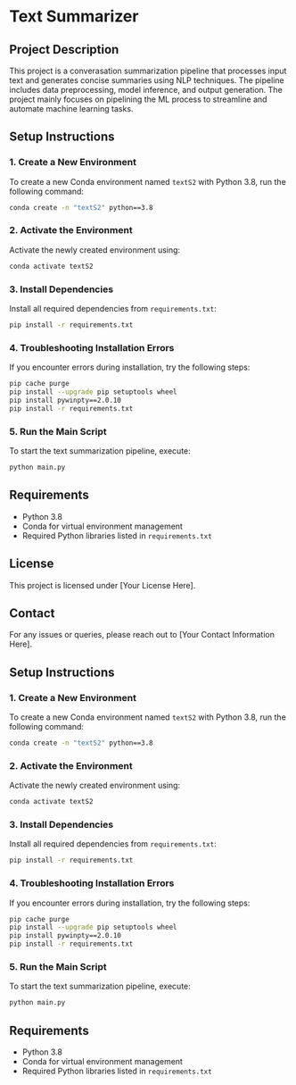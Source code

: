 # Text Summarizer

## Project Description
This project is a converasation summarization pipeline that processes input text and generates concise summaries using NLP techniques. The pipeline includes data preprocessing, model inference, and output generation. The project mainly focuses on pipelining the ML process to streamline and automate machine learning tasks.
## Setup Instructions

### 1. Create a New Environment
To create a new Conda environment named `textS2` with Python 3.8, run the following command:
```sh
conda create -n "textS2" python==3.8
```

### 2. Activate the Environment
Activate the newly created environment using:
```sh
conda activate textS2
```

### 3. Install Dependencies
Install all required dependencies from `requirements.txt`:
```sh
pip install -r requirements.txt
```

### 4. Troubleshooting Installation Errors
If you encounter errors during installation, try the following steps:
```sh
pip cache purge
pip install --upgrade pip setuptools wheel
pip install pywinpty==2.0.10
pip install -r requirements.txt
```

### 5. Run the Main Script
To start the text summarization pipeline, execute:
```sh
python main.py
```


## Requirements
- Python 3.8
- Conda for virtual environment management
- Required Python libraries listed in `requirements.txt`

## License
This project is licensed under [Your License Here].

## Contact
For any issues or queries, please reach out to [Your Contact Information Here].


## Setup Instructions

### 1. Create a New Environment
To create a new Conda environment named `textS2` with Python 3.8, run the following command:
```sh
conda create -n "textS2" python==3.8
```

### 2. Activate the Environment
Activate the newly created environment using:
```sh
conda activate textS2
```

### 3. Install Dependencies
Install all required dependencies from `requirements.txt`:
```sh
pip install -r requirements.txt
```

### 4. Troubleshooting Installation Errors
If you encounter errors during installation, try the following steps:
```sh
pip cache purge
pip install --upgrade pip setuptools wheel
pip install pywinpty==2.0.10
pip install -r requirements.txt
```

### 5. Run the Main Script
To start the text summarization pipeline, execute:
```sh
python main.py
```


## Requirements
- Python 3.8
- Conda for virtual environment management
- Required Python libraries listed in `requirements.txt`

